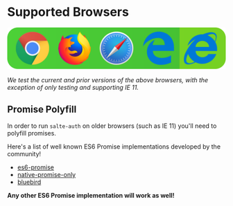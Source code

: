 # Supported Browsers

![Supported Browsers](https://raw.githubusercontent.com/salte-auth/logos/master/images/supported-browsers.svg?sanitize=true)

_We test the current and prior versions of the above browsers, with the exception of only testing and supporting IE 11._

## Promise Polyfill

In order to run `salte-auth` on older browsers (such as IE 11) you'll need to polyfill promises.

Here's a list of well known ES6 Promise implementations developed by the community!

* [es6-promise](https://www.npmjs.com/package/es6-promise)
* [native-promise-only](https://www.npmjs.com/package/native-promise-only)
* [bluebird](https://www.npmjs.com/package/bluebird)

**Any other ES6 Promise implementation will work as well!**
